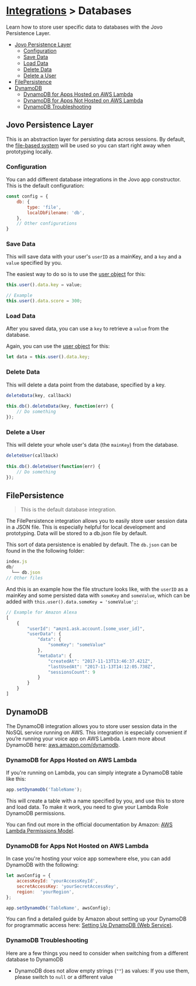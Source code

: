# [Integrations](../) > Databases

Learn how to store user specific data to databases with the Jovo Persistence Layer.

* [Jovo Persistence Layer](#jovo-persistence-layer)
  * [Configuration](#configuration)
  * [Save Data](#save-data)
  * [Load Data](#load-data)
  * [Delete Data](#delete-data)
  * [Delete a User](#delete-a-user)
* [FilePersistence](#filepersistence)
* [DynamoDB](#dynamodb)
  * [DynamoDB for Apps Hosted on AWS Lambda](#dynamodb-for-apps-hosted-on-aws-lambda)
  * [DynamoDB for Apps Not Hosted on AWS Lambda](#dynamodb-for-apps-not-hosted-on-aws-lambda)
  * [DynamoDB Troubleshooting](#dynamodb-troubleshooting)


## Jovo Persistence Layer

This is an abstraction layer for persisting data across sessions. By default, the [file-based system](#filepersistence) will be used so you can start right away when prototyping locally.

### Configuration

You can add different database integrations in the Jovo app constructor. This is the default configuration:

```js
const config = {
    db: {
        type: 'file',
        localDbFilename: 'db',
    },
    // Other configurations
}
```


### Save Data

This will save data with your user's `userID` as a mainKey, and a `key` and a `value` specified by you.

The easiest way to do so is to use the [user object](../../04_app-logic/02_data/user.md) for this:

```javascript
this.user().data.key = value;

// Example
this.user().data.score = 300;
```


### Load Data

After you saved data, you can use a `key` to retrieve a `value` from the database.

Again, you can use the [user object](../../04_app-logic/02_data/user.md) for this:

```javascript
let data = this.user().data.key;
```

### Delete Data

This will delete a data point from the database, specified by a key.

```javascript
deleteData(key, callback)
​
this.db().deleteData(key, function(err) {
    // Do something
});
```

### Delete a User

This will delete your whole user's data (the `mainKey`) from the database.

```javascript
deleteUser(callback)
​
this.db().deleteUser(function(err) {
    // Do something
});
```

## FilePersistence

> This is the default database integration.

The FilePersistence integration allows you to easily store user session data in a JSON file. This is especially helpful for local development and prototyping. Data will be stored to a db.json file by default.

This sort of data persistence is enabled by default. The `db.json` can be found in the the following folder:

```javascript
index.js
db/
  └── db.json
// Other files
```

And this is an example how the file structure looks like, with the `userID` as a mainKey and some persisted data with `someKey` and `someValue`, which can be added with `this.user().data.someKey = 'someValue';`:

```js
// Example for Amazon Alexa
[
	{
		"userId": "amzn1.ask.account.[some_user_id]",
		"userData": {
			"data": {
				"someKey": "someValue"
			},
			"metaData": {
				"createdAt": "2017-11-13T13:46:37.421Z",
				"lastUsedAt": "2017-11-13T14:12:05.738Z",
				"sessionsCount": 9
			}
		}
	}
]
```


## DynamoDB

The DynamoDB integration allows you to store user session data in the NoSQL service running on AWS. This integration is especially convenient if you’re running your voice app on AWS Lambda. Learn more about DynamoDB here: [aws.amazon.com/dynamodb](https://aws.amazon.com/dynamodb/).

### DynamoDB for Apps Hosted on AWS Lambda

If you're running on Lambda, you can simply integrate a DynamoDB table like this:

```javascript
app.setDynamoDb('TableName');
```

This will create a table with a name specified by you, and use this to store and load data. To make it work, you need to give your Lambda Role DynamoDB permissions.

You can find out more in the official documentation by Amazon: [AWS Lambda Permissions Model](http://docs.aws.amazon.com/lambda/latest/dg/intro-permission-model.html). 

### DynamoDB for Apps Not Hosted on AWS Lambda

In case you're hosting your voice app somewhere else, you can add DynamoDB with the following:

```javascript
let awsConfig = {
    accessKeyId: 'yourAccessKeyId',
    secretAccessKey: 'yourSecretAccessKey', 
    region:  'yourRegion',
};

app.setDynamoDb('TableName', awsConfig);
```

You can find a detailed guide by Amazon about setting up your DynamoDB for programmatic access here: [Setting Up DynamoDB (Web Service)](http://docs.aws.amazon.com/amazondynamodb/latest/developerguide/SettingUp.DynamoWebService.html).

### DynamoDB Troubleshooting

Here are a few things you need to consider when switching from a different database to DynamoDB
* DynamoDB does not allow empty strings (`""`) as values: If you use them, please switch to `null` or a different value
